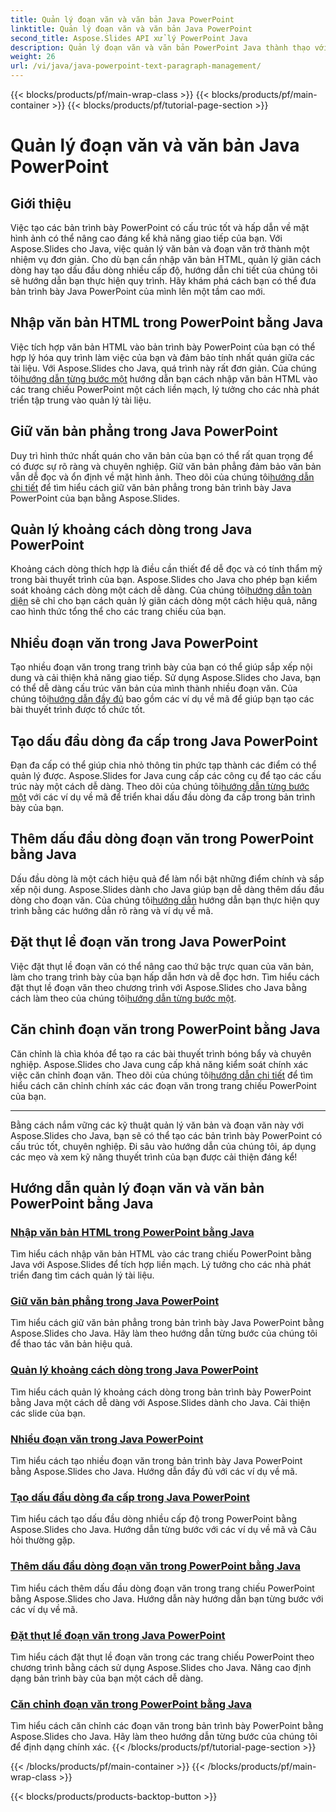 ```yaml
---
title: Quản lý đoạn văn và văn bản Java PowerPoint
linktitle: Quản lý đoạn văn và văn bản Java PowerPoint
second_title: Aspose.Slides API xử lý PowerPoint Java
description: Quản lý đoạn văn và văn bản PowerPoint Java thành thạo với Aspose.Slides. Tìm hiểu cách nhập văn bản HTML, quản lý khoảng cách dòng, tạo dấu đầu dòng và căn chỉnh các đoạn văn.
weight: 26
url: /vi/java/java-powerpoint-text-paragraph-management/
---
```


{{< blocks/products/pf/main-wrap-class >}}
{{< blocks/products/pf/main-container >}}
{{< blocks/products/pf/tutorial-page-section >}}

# Quản lý đoạn văn và văn bản Java PowerPoint

## Giới thiệu

Việc tạo các bản trình bày PowerPoint có cấu trúc tốt và hấp dẫn về mặt hình ảnh có thể nâng cao đáng kể khả năng giao tiếp của bạn. Với Aspose.Slides cho Java, việc quản lý văn bản và đoạn văn trở thành một nhiệm vụ đơn giản. Cho dù bạn cần nhập văn bản HTML, quản lý giãn cách dòng hay tạo dấu đầu dòng nhiều cấp độ, hướng dẫn chi tiết của chúng tôi sẽ hướng dẫn bạn thực hiện quy trình. Hãy khám phá cách bạn có thể đưa bản trình bày Java PowerPoint của mình lên một tầm cao mới.

## Nhập văn bản HTML trong PowerPoint bằng Java
 Việc tích hợp văn bản HTML vào bản trình bày PowerPoint của bạn có thể hợp lý hóa quy trình làm việc của bạn và đảm bảo tính nhất quán giữa các tài liệu. Với Aspose.Slides cho Java, quá trình này rất đơn giản. Của chúng tôi[hướng dẫn từng bước một](./import-html-text-powerpoint-java/) hướng dẫn bạn cách nhập văn bản HTML vào các trang chiếu PowerPoint một cách liền mạch, lý tưởng cho các nhà phát triển tập trung vào quản lý tài liệu.

## Giữ văn bản phẳng trong Java PowerPoint
Duy trì hình thức nhất quán cho văn bản của bạn có thể rất quan trọng để có được sự rõ ràng và chuyên nghiệp. Giữ văn bản phẳng đảm bảo văn bản vẫn dễ đọc và ổn định về mặt hình ảnh. Theo dõi của chúng tôi[hướng dẫn chi tiết](./keep-text-flat-java-powerpoint/) để tìm hiểu cách giữ văn bản phẳng trong bản trình bày Java PowerPoint của bạn bằng Aspose.Slides.

## Quản lý khoảng cách dòng trong Java PowerPoint
 Khoảng cách dòng thích hợp là điều cần thiết để dễ đọc và có tính thẩm mỹ trong bài thuyết trình của bạn. Aspose.Slides cho Java cho phép bạn kiểm soát khoảng cách dòng một cách dễ dàng. Của chúng tôi[hướng dẫn toàn diện](./manage-line-spacing-java-powerpoint/) sẽ chỉ cho bạn cách quản lý giãn cách dòng một cách hiệu quả, nâng cao hình thức tổng thể cho các trang chiếu của bạn.

## Nhiều đoạn văn trong Java PowerPoint
 Tạo nhiều đoạn văn trong trang trình bày của bạn có thể giúp sắp xếp nội dung và cải thiện khả năng giao tiếp. Sử dụng Aspose.Slides cho Java, bạn có thể dễ dàng cấu trúc văn bản của mình thành nhiều đoạn văn. Của chúng tôi[hướng dẫn đầy đủ](./multiple-paragraphs-java-powerpoint/) bao gồm các ví dụ về mã để giúp bạn tạo các bài thuyết trình được tổ chức tốt.

## Tạo dấu đầu dòng đa cấp trong Java PowerPoint
Đạn đa cấp có thể giúp chia nhỏ thông tin phức tạp thành các điểm có thể quản lý được. Aspose.Slides for Java cung cấp các công cụ để tạo các cấu trúc này một cách dễ dàng. Theo dõi của chúng tôi[hướng dẫn từng bước một](./create-multilevel-bullets-java-powerpoint/) với các ví dụ về mã để triển khai dấu đầu dòng đa cấp trong bản trình bày của bạn.

## Thêm dấu đầu dòng đoạn văn trong PowerPoint bằng Java
 Dấu đầu dòng là một cách hiệu quả để làm nổi bật những điểm chính và sắp xếp nội dung. Aspose.Slides dành cho Java giúp bạn dễ dàng thêm dấu đầu dòng cho đoạn văn. Của chúng tôi[hướng dẫn](./add-paragraph-bullets-powerpoint-java/) hướng dẫn bạn thực hiện quy trình bằng các hướng dẫn rõ ràng và ví dụ về mã.

## Đặt thụt lề đoạn văn trong Java PowerPoint
 Việc đặt thụt lề đoạn văn có thể nâng cao thứ bậc trực quan của văn bản, làm cho trang trình bày của bạn hấp dẫn hơn và dễ đọc hơn. Tìm hiểu cách đặt thụt lề đoạn văn theo chương trình với Aspose.Slides cho Java bằng cách làm theo của chúng tôi[hướng dẫn từng bước một](./set-paragraph-indent-java-powerpoint/).

## Căn chỉnh đoạn văn trong PowerPoint bằng Java
Căn chỉnh là chìa khóa để tạo ra các bài thuyết trình bóng bẩy và chuyên nghiệp. Aspose.Slides cho Java cung cấp khả năng kiểm soát chính xác việc căn chỉnh đoạn văn. Theo dõi của chúng tôi[hướng dẫn chi tiết](./align-paragraphs-powerpoint-java/) để tìm hiểu cách căn chỉnh chính xác các đoạn văn trong trang chiếu PowerPoint của bạn.

---

Bằng cách nắm vững các kỹ thuật quản lý văn bản và đoạn văn này với Aspose.Slides cho Java, bạn sẽ có thể tạo các bản trình bày PowerPoint có cấu trúc tốt, chuyên nghiệp. Đi sâu vào hướng dẫn của chúng tôi, áp dụng các mẹo và xem kỹ năng thuyết trình của bạn được cải thiện đáng kể!
## Hướng dẫn quản lý đoạn văn và văn bản PowerPoint bằng Java
### [Nhập văn bản HTML trong PowerPoint bằng Java](./import-html-text-powerpoint-java/)
Tìm hiểu cách nhập văn bản HTML vào các trang chiếu PowerPoint bằng Java với Aspose.Slides để tích hợp liền mạch. Lý tưởng cho các nhà phát triển đang tìm cách quản lý tài liệu.
### [Giữ văn bản phẳng trong Java PowerPoint](./keep-text-flat-java-powerpoint/)
Tìm hiểu cách giữ văn bản phẳng trong bản trình bày Java PowerPoint bằng Aspose.Slides cho Java. Hãy làm theo hướng dẫn từng bước của chúng tôi để thao tác văn bản hiệu quả.
### [Quản lý khoảng cách dòng trong Java PowerPoint](./manage-line-spacing-java-powerpoint/)
Tìm hiểu cách quản lý khoảng cách dòng trong bản trình bày PowerPoint bằng Java một cách dễ dàng với Aspose.Slides dành cho Java. Cải thiện các slide của bạn.
### [Nhiều đoạn văn trong Java PowerPoint](./multiple-paragraphs-java-powerpoint/)
Tìm hiểu cách tạo nhiều đoạn văn trong bản trình bày Java PowerPoint bằng Aspose.Slides cho Java. Hướng dẫn đầy đủ với các ví dụ về mã.
### [Tạo dấu đầu dòng đa cấp trong Java PowerPoint](./create-multilevel-bullets-java-powerpoint/)
Tìm hiểu cách tạo dấu đầu dòng nhiều cấp độ trong PowerPoint bằng Aspose.Slides cho Java. Hướng dẫn từng bước với các ví dụ về mã và Câu hỏi thường gặp.
### [Thêm dấu đầu dòng đoạn văn trong PowerPoint bằng Java](./add-paragraph-bullets-powerpoint-java/)
Tìm hiểu cách thêm dấu đầu dòng đoạn văn trong trang chiếu PowerPoint bằng Aspose.Slides cho Java. Hướng dẫn này hướng dẫn bạn từng bước với các ví dụ về mã.
### [Đặt thụt lề đoạn văn trong Java PowerPoint](./set-paragraph-indent-java-powerpoint/)
Tìm hiểu cách đặt thụt lề đoạn văn trong các trang chiếu PowerPoint theo chương trình bằng cách sử dụng Aspose.Slides cho Java. Nâng cao định dạng bản trình bày của bạn một cách dễ dàng.
### [Căn chỉnh đoạn văn trong PowerPoint bằng Java](./align-paragraphs-powerpoint-java/)
Tìm hiểu cách căn chỉnh các đoạn văn trong bản trình bày PowerPoint bằng Aspose.Slides cho Java. Hãy làm theo hướng dẫn từng bước của chúng tôi để định dạng chính xác.
{{< /blocks/products/pf/tutorial-page-section >}}

{{< /blocks/products/pf/main-container >}}
{{< /blocks/products/pf/main-wrap-class >}}

{{< blocks/products/products-backtop-button >}}
